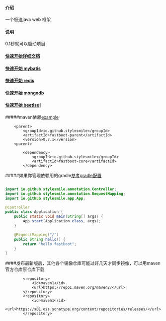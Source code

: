 #### 介绍

一个极速java web 框架

#### 说明

0.1秒就可以启动项目

####  

#### [快速开始详细文档](./doc/1.fastboot-start.md)
#### [快速开始 mybatis](./doc/db/1.fastboot-mybatis.md)
#### [快速开始 redis](./doc/db/2.fastboot-redis.md)
#### [快速开始 mongodb](./doc/db/3.fastboot-mongodb.md)
#### [快速开始 beetlsql](./doc/db/4.fastboot-beetlsql.md)

#####maven依赖[example](fastboot-example/fastboot-web-example)
```maven
    <parent>
		<groupId>io.github.stylesmile</groupId>
		<artifactId>fastboot-parent</artifactId>
		<version>0.7.1</version>
	<parent>
```
```maven
        <dependency>
            <groupId>io.github.stylesmile</groupId>
            <artifactId>fastboot-core</artifactId>
        </dependency>
```
#####如果你管理依赖用的gradle[参考gradle配置](doc/1.fastboot-start-gradle.md)

```java

import io.github.stylesmile.annotation.Controller;
import io.github.stylesmile.annotation.RequestMapping;
import io.github.stylesmile.app.App;

@Controller
public class Application {
    public static void main(String[] args) {
        App.start(Application.class, args);
    }

    @RequestMapping("/")
    public String hello() {
        return "hello fastboot";
    }
}
```
####发布最新版后，其他各个镜像仓库可能过好几天才同步镜像，可以用maven官方仓库原仓库下载
```maven
        <repository>
            <id>maven1</id>
            <url>https://repo1.maven.org/maven2/</url>
        </repository>        
        <repository>
            <id>maven1</id>
            <url>https://s01.oss.sonatype.org/content/repositories/releases/</url>
        </repository>
```

